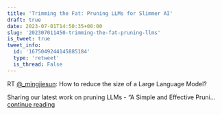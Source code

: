 ```yaml
---
title: 'Trimming the Fat: Pruning LLMs for Slimmer AI'
draft: true
date: 2023-07-01T14:50:35+00:00
slug: '202307011450-trimming-the-fat-pruning-llms'
is_tweet: true
tweet_info:
  id: '1675049244145885184'
  type: 'retweet'
  is_thread: False
---
```




RT [@_mingjiesun](https://x.com/_mingjiesun): How to reduce the size of a Large Language Model?

Sharing our latest work on pruning LLMs - “A Simple and Effective Pruni… [continue reading](https://x.com/sytelus/status/1675049244145885184)
